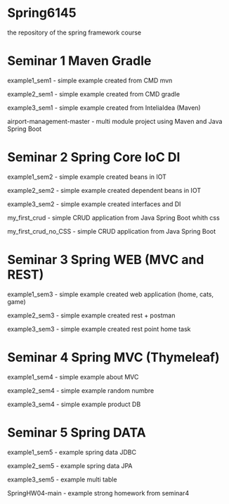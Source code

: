 # Spring6145
the repository of the spring framework course

# Seminar 1 Maven Gradle
example1_sem1 - simple example created from CMD mvn

example2_sem1 - simple example created from CMD gradle

example3_sem1 - simple example created from InteliaIdea (Maven)

airport-management-master - multi module project using Maven and Java Spring Boot


# Seminar 2 Spring Core IoC DI
example1_sem2 - simple example created beans in IOT

example2_sem2 - simple example created dependent beans in IOT

example3_sem2 - simple example created interfaces and DI

my_first_crud - simple CRUD application from Java Spring Boot whith css

my_first_crud_no_CSS - simple CRUD application from Java Spring Boot


# Seminar 3 Spring WEB (MVC and REST)
example1_sem3 - simple example created web application (home, cats, game)

example2_sem3 - simple example created rest + postman

example3_sem3 - simple example created rest point home task

# Seminar 4 Spring MVC (Thymeleaf)
example1_sem4 - simple example about MVC

example2_sem4 - simple example random numbre 

example3_sem4 - simple example product DB

# Seminar 5 Spring DATA 
example1_sem5 - example spring data JDBC 

example2_sem5 - example spring data JPA 

example3_sem5 - example multi table 

SpringHW04-main - example strong homework from seminar4

